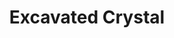 ---
layout: default
modal-id: 1014
img: excavatedcrystal
title: Excavated Crystal

youtube-link: https://www.youtube.com/watch?v=kLhOAXTu-fc
#tp-museum-link: https://twistypuzzles.com/cgi-bin/puzzle.cgi?pkey=10684
tp-forum-link: https://twistypuzzles.com/forum/viewtopic.php?t=39111
#purchase-service: 
#purchase-link: 

description: The Excavated Crystal is an edges-only <a href="https://twistypuzzles.com/cgi-bin/puzzle.cgi?pkey=652" target="_blank">Pyraminx Crystal</a>, inspired by the shape of the <a href="https://en.wikipedia.org/wiki/Excavated_dodecahedron" target="_blank">Excavated Dodecahedron</a> and the puzzle <a href="https://twistypuzzles.com/cgi-bin/puzzle.cgi?pkey=639" target="_blank">Alexander's Star</a>. This puzzle is featured in the <a href="https://www.instagram.com/the_puzzle_advent_calendar/" target="_blank">Puzzle Advent Calendar</a> in <a href="https://www.youtube.com/playlist?list=PLtysvchxBCmR8YJ0ELaAO4wUnWTzL4DB7" target="_blank">2023</a>.
---